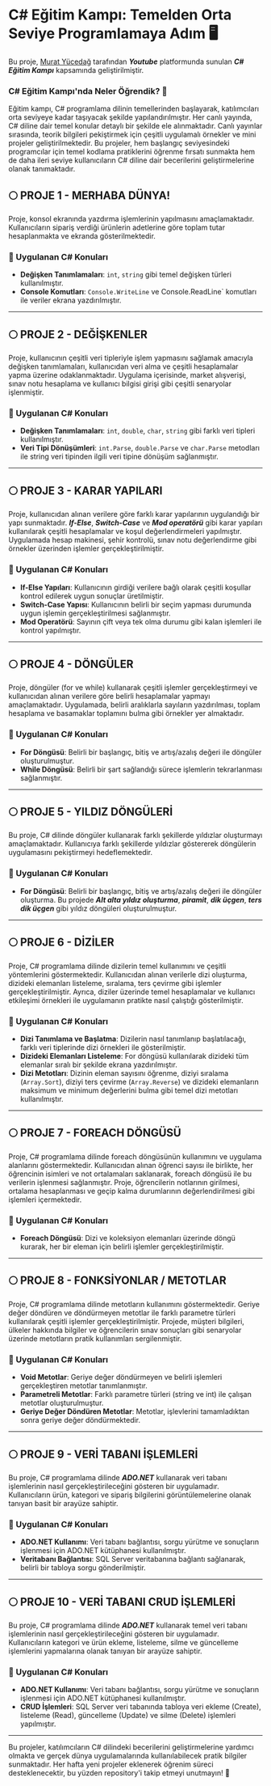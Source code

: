 # C# Eğitim Kampı: Temelden Orta Seviye Programlamaya Adım 🖥️

Bu proje, [Murat Yücedağ](https://github.com/MuratYucedag) tarafından ***Youtube*** platformunda sunulan ***C# Eğitim Kampı*** kapsamında geliştirilmiştir. 

### C# Eğitim Kampı'nda Neler Öğrendik? 🔎
<p> Eğitim kampı, C# programlama dilinin temellerinden başlayarak, katılımcıları orta seviyeye kadar taşıyacak şekilde yapılandırılmıştır. Her canlı yayında, C# diline dair temel konular detaylı bir şekilde ele alınmaktadır. Canlı yayınlar sırasında, teorik bilgileri pekiştirmek için çeşitli uygulamalı örnekler ve mini projeler geliştirilmektedir. Bu projeler, hem başlangıç seviyesindeki programcılar için temel kodlama pratiklerini öğrenme fırsatı sunmakta hem de daha ileri seviye kullanıcıların C# diline dair becerilerini geliştirmelerine olanak tanımaktadır.</p>

## 🌕 PROJE 1 - MERHABA DÜNYA!
Proje, konsol ekranında yazdırma işlemlerinin yapılmasını amaçlamaktadır. Kullanıcıların sipariş verdiği ürünlerin adetlerine göre toplam tutar hesaplanmakta ve ekranda gösterilmektedir.

### 🔧 Uygulanan C# Konuları

- **Değişken Tanımlamaları**: `int`, `string` gibi temel değişken türleri kullanılmıştır.
- **Console Komutları**: `Console.WriteLine` ve Console.ReadLine` komutları ile veriler ekrana yazdırılmıştır.
-----------------------------------------------------------------------

## 🌕 PROJE 2 - DEĞİŞKENLER
Proje, kullanıcının çeşitli veri tipleriyle işlem yapmasını sağlamak amacıyla değişken tanımlamaları, kullanıcıdan veri alma ve çeşitli hesaplamalar yapma üzerine odaklanmaktadır. Uygulama içerisinde, market alışverişi, sınav notu hesaplama ve kullanıcı bilgisi girişi gibi çeşitli senaryolar işlenmiştir.

### 🔧 Uygulanan C# Konuları
- **Değişken Tanımlamaları**: `int`, `double`, `char`, `string` gibi farklı veri tipleri kullanılmıştır.
- **Veri Tipi Dönüşümleri**: `int.Parse`, `double.Parse` ve `char.Parse` metodları ile string veri tipinden ilgili veri tipine dönüşüm sağlanmıştır.
-----------------------------------------------------------------------

## 🌕 PROJE 3 - KARAR YAPILARI
Proje, kullanıcıdan alınan verilere göre farklı karar yapılarının uygulandığı bir yapı sunmaktadır. ***If-Else***, ***Switch-Case*** ve ***Mod operatörü*** gibi karar yapıları kullanılarak çeşitli hesaplamalar ve koşul değerlendirmeleri yapılmıştır. Uygulamada hesap makinesi, şehir kontrolü, sınav notu değerlendirme gibi örnekler üzerinden işlemler gerçekleştirilmiştir.

### 🔧 Uygulanan C# Konuları
- **If-Else Yapıları**: Kullanıcının girdiği verilere bağlı olarak çeşitli koşullar kontrol edilerek uygun sonuçlar üretilmiştir.
- **Switch-Case Yapısı**: Kullanıcının belirli bir seçim yapması durumunda uygun işlemin gerçekleştirilmesi sağlanmıştır.
- **Mod Operatörü**: Sayının çift veya tek olma durumu gibi kalan işlemleri ile kontrol yapılmıştır.
-----------------------------------------------------------------------

## 🌕 PROJE 4 - DÖNGÜLER
Proje, döngüler (for ve while) kullanarak çeşitli işlemler gerçekleştirmeyi ve kullanıcıdan alınan verilere göre belirli hesaplamalar yapmayı amaçlamaktadır. Uygulamada, belirli aralıklarla sayıların yazdırılması, toplam hesaplama ve basamaklar toplamını bulma gibi örnekler yer almaktadır.

### 🔧 Uygulanan C# Konuları
- **For Döngüsü**: Belirli bir başlangıç, bitiş ve artış/azalış değeri ile döngüler oluşturulmuştur. 
- **While Döngüsü**: Belirli bir şart sağlandığı sürece işlemlerin tekrarlanması sağlanmıştır.
-----------------------------------------------------------------------

## 🌕 PROJE 5 - YILDIZ DÖNGÜLERİ
Bu proje, C# dilinde döngüler kullanarak farklı şekillerde yıldızlar oluşturmayı amaçlamaktadır. Kullanıcıya farklı şekillerde yıldızlar göstererek döngülerin uygulamasını pekiştirmeyi hedeflemektedir.

### 🔧 Uygulanan C# Konuları
- **For Döngüsü**: Belirli bir başlangıç, bitiş ve artış/azalış değeri ile döngüler oluşturma. Bu projede ***Alt alta yıldız oluşturma***, ***piramit***, ***dik üçgen***, ***ters dik üçgen*** gibi yıldız döngüleri oluşturulmuştur.
-----------------------------------------------------------------------

## 🌕 PROJE 6 - DİZİLER
Proje, C# programlama dilinde dizilerin temel kullanımını ve çeşitli yöntemlerini göstermektedir. Kullanıcıdan alınan verilerle dizi oluşturma, dizideki elemanları listeleme, sıralama, ters çevirme gibi işlemler gerçekleştirilmiştir. Ayrıca, diziler üzerinde temel hesaplamalar ve kullanıcı etkileşimi örnekleri ile uygulamanın pratikte nasıl çalıştığı gösterilmiştir.

### 🔧 Uygulanan C# Konuları
- **Dizi Tanımlama ve Başlatma**: Dizilerin nasıl tanımlanıp başlatılacağı, farklı veri tiplerinde dizi örnekleri ile gösterilmiştir.
- **Dizideki Elemanları Listeleme**: For döngüsü kullanılarak dizideki tüm elemanlar sıralı bir şekilde ekrana yazdırılmıştır.
- **Dizi Metotları**: Dizinin eleman sayısını öğrenme, diziyi sıralama (`Array.Sort`), diziyi ters çevirme (`Array.Reverse`) ve dizideki elemanların maksimum ve minimum değerlerini bulma gibi temel dizi metotları kullanılmıştır.
-----------------------------------------------------------------------

## 🌕 PROJE 7 - FOREACH DÖNGÜSÜ
Proje, C# programlama dilinde foreach döngüsünün kullanımını ve uygulama alanlarını göstermektedir. Kullanıcıdan alınan öğrenci sayısı ile birlikte, her öğrencinin isimleri ve not ortalamaları saklanarak, foreach döngüsü ile bu verilerin işlenmesi sağlanmıştır. Proje, öğrencilerin notlarının girilmesi, ortalama hesaplanması ve geçip kalma durumlarının değerlendirilmesi gibi işlemleri içermektedir.

### 🔧 Uygulanan C# Konuları
- **Foreach Döngüsü**: Dizi ve koleksiyon elemanları üzerinde döngü kurarak, her bir eleman için belirli işlemler gerçekleştirilmiştir.
-----------------------------------------------------------------------
## 🌕 PROJE 8 - FONKSİYONLAR / METOTLAR
Proje, C# programlama dilinde metotların kullanımını göstermektedir. Geriye değer döndüren ve döndürmeyen metotlar ile farklı parametre türleri kullanılarak çeşitli işlemler gerçekleştirilmiştir. Projede, müşteri bilgileri, ülkeler hakkında bilgiler ve öğrencilerin sınav sonuçları gibi senaryolar üzerinde metotların pratik kullanımları sergilenmiştir.

### 🔧 Uygulanan C# Konuları
- **Void Metotlar**: Geriye değer döndürmeyen ve belirli işlemleri gerçekleştiren metotlar tanımlanmıştır.
- **Parametreli Metotlar**: Farklı parametre türleri (string ve int) ile çalışan metotlar oluşturulmuştur.  
- **Geriye Değer Döndüren Metotlar**: Metotlar, işlevlerini tamamladıktan sonra geriye değer döndürmektedir.
-----------------------------------------------------------------------

## 🌕 PROJE 9 - VERİ TABANI İŞLEMLERİ
Bu proje, C# programlama dilinde ***ADO.NET*** kullanarak veri tabanı işlemlerinin nasıl gerçekleştirileceğini gösteren bir uygulamadır. Kullanıcıların ürün, kategori ve sipariş bilgilerini görüntülemelerine olanak tanıyan basit bir arayüze sahiptir.

### 🔧 Uygulanan C# Konuları
- **ADO.NET Kullanımı**: Veri tabanı bağlantısı, sorgu yürütme ve sonuçların işlenmesi için ADO.NET kütüphanesi kullanılmıştır.  
- **Veritabanı Bağlantısı**: SQL Server veritabanına bağlantı sağlanarak, belirli bir tabloya sorgu gönderilmiştir. 
-----------------------------------------------------------------------

## 🌕 PROJE 10 - VERİ TABANI CRUD İŞLEMLERİ

Bu proje, C# programlama dilinde ***ADO.NET*** kullanarak temel veri tabanı işlemlerinin nasıl gerçekleştirileceğini gösteren bir uygulamadır. Kullanıcıların kategori ve ürün ekleme, listeleme, silme ve güncelleme işlemlerini yapmalarına olanak tanıyan bir arayüze sahiptir.

### 🔧 Uygulanan C# Konuları
- **ADO.NET Kullanımı**: Veri tabanı bağlantısı, sorgu yürütme ve sonuçların işlenmesi için ADO.NET kütüphanesi kullanılmıştır.
- **CRUD İşlemleri**: SQL Server veri tabanında tabloya veri ekleme (Create), listeleme (Read), güncelleme (Update) ve silme (Delete) işlemleri yapılmıştır.
-----------------------------------------------------------------------

Bu projeler, katılımcıların C# dilindeki becerilerini geliştirmelerine yardımcı olmakta ve gerçek dünya uygulamalarında kullanılabilecek pratik bilgiler sunmaktadır. Her hafta yeni projeler eklenerek öğrenim süreci desteklenecektir, bu yüzden repository'i takip etmeyi unutmayın! 🎉
